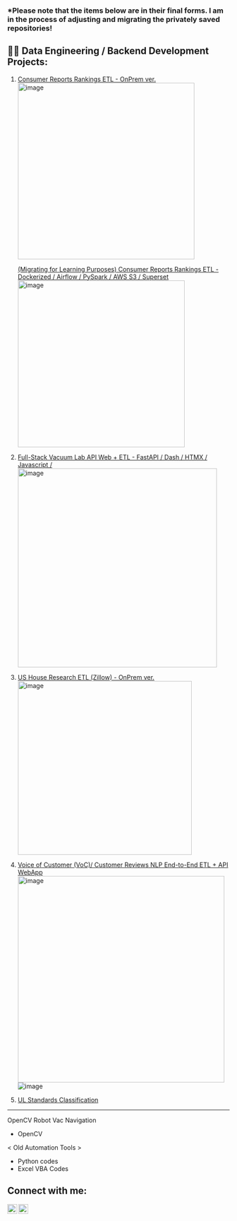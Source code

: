 ### *Please note that the items below are in their final forms. I am in the process of adjusting and migrating the privately saved repositories!

<h2>👨‍💻 Data Engineering / Backend Development Projects:</h2>

 1. <a href= https://github.com/kwoolaid725/cr-rankings-etl-onprem> Consumer Reports Rankings ETL - OnPrem ver. </a> <br>
    <img width="400" alt="image" src="https://github.com/kwoolaid725/kwoolaid725/assets/107806433/5a8fee35-8f02-401c-8ffd-858eaf096982">


    <a href= https://github.com/kwoolaid725/cr-rankings-etl-pipeline> (Migrating for Learning Purposes) Consumer Reports Rankings ETL - Dockerized / Airflow /   PySpark / AWS S3 / Superset  </a>
     <img width="378" alt="image" src="https://github.com/kwoolaid725/kwoolaid725/assets/107806433/6c6f7115-0d67-4ebf-8baf-d11bfba3b9de">

 3. <a href= https://github.com/kwoolaid725/vacuum-fastapi-dash-etl-app> Full-Stack Vacuum Lab API Web + ETL - FastAPI / Dash / HTMX / Javascript / </a>
    <img width="451" alt="image" src="https://github.com/kwoolaid725/kwoolaid725/assets/107806433/cdb398a3-5abc-4e5f-a771-64a9899143f2">




 4. <a href= https://github.com/kwoolaid725/us-house-env-research-etl> US House Research ETL (Zillow) - OnPrem ver. </a> <br>
    <img width="394" alt="image" src="https://github.com/kwoolaid725/kwoolaid725/assets/107806433/562ae412-c3fb-4718-8265-f5fab81bad83">
    
 5.  <a href= https://github.com/kwoolaid725/voc_scraper_nlp_api/> Voice of Customer (VoC)/ Customer Reviews NLP End-to-End ETL + API WebApp </a> <br>
     <img width="468" alt="image" src="https://github.com/kwoolaid725/kwoolaid725/assets/107806433/0d42d1f5-5205-4346-a948-d460b0efcb0e">
     ![image](https://github.com/kwoolaid725/kwoolaid725/assets/107806433/091c4de2-11a7-4ccb-81a5-ce0a6c8c1fc1)



     
6. <a href= https://github.com/kwoolaid725/UL-Standards-Classify> UL Standards Classification  </a> 
--------------------------------


OpenCV Robot Vac Navigation
 - OpenCV




< Old Automation Tools > 

- Python codes
- Excel VBA Codes
  


<h2> Connect with me:</h2>


[<img align="left" alt="JoshMadakor | LinkedIn" width="22px" src="https://cdn.jsdelivr.net/npm/simple-icons@v3/icons/linkedin.svg" />][linkedin]
[<img align="left" alt="JoshMadakor | Instagram" width="22px" src="https://cdn.jsdelivr.net/npm/simple-icons@v3/icons/instagram.svg" />][instagram]

[instagram]: https://www.instagram.com/woohyun._k/
[linkedin]: https://linkedin.com/in/woohyun-kim

<!--
**joshmadakor1/joshmadakor1** is a ✨ _special_ ✨ repository because its `README.md` (this file) appears on your GitHub profile.

Here are some ideas to get you started:

- 🔭 I’m currently working on ...
- 🌱 I’m currently learning ...
- 👯 I’m looking to collaborate on ...
- 🤔 I’m looking for help with ...
- 💬 Ask me about ...
- 📫 How to reach me: ...
- 😄 Pronouns: ...
- ⚡ Fun fact: ...
-->
